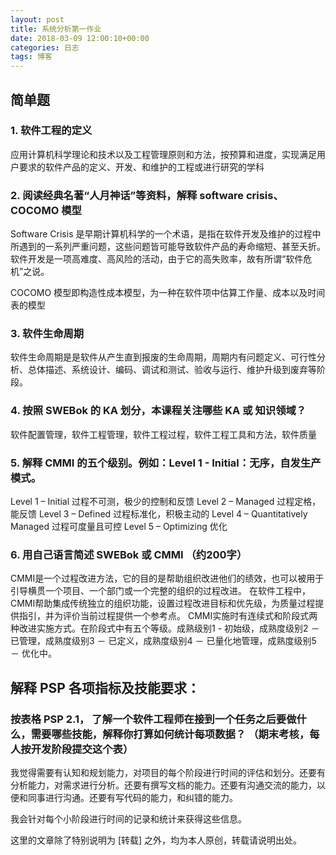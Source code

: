 ```yaml
---
layout: post
title: 系统分析第一作业
date: 2018-03-09 12:00:10+00:00
categories: 日志
tags: 博客
---
```


## 简单题

### 1. 软件工程的定义
   应用计算机科学理论和技术以及工程管理原则和方法，按预算和进度，实现满足用户要求的软件产品的定义、开发、和维护的工程或进行研究的学科

### 2. 阅读经典名著“人月神话”等资料，解释 software crisis、COCOMO 模型

   Software Crisis 是早期计算机科学的一个术语，是指在软件开发及维护的过程中所遇到的一系列严重问题，这些问题皆可能导致软件产品的寿命缩短、甚至夭折。软件开发是一项高难度、高风险的活动，由于它的高失败率，故有所谓“软件危机”之说。
    
   COCOMO 模型即构造性成本模型，为一种在软件项中估算工作量、成本以及时间表的模型

### 3. 软件生命周期

   软件生命周期是是软件从产生直到报废的生命周期，周期内有问题定义、可行性分析、总体描述、系统设计、编码、调试和测试、验收与运行、维护升级到废弃等阶段。

### 4. 按照 SWEBok 的 KA 划分，本课程关注哪些 KA 或 知识领域？
      
   软件配置管理，软件工程管理，软件工程过程，软件工程工具和方法，软件质量

### 5. 解释 CMMI 的五个级别。例如：Level 1 - Initial：无序，自发生产模式。

Level 1 – Initial 过程不可测，极少的控制和反馈 
Level 2 – Managed 过程定格，能反馈 
Level 3 – Defined 过程标准化，积极主动的 
Level 4 – Quantitatively Managed 过程可度量且可控 
Level 5 – Optimizing 优化
 
### 6. 用自己语言简述 SWEBok 或 CMMI （约200字）
   
  CMMI是一个过程改进方法，它的目的是帮助组织改进他们的绩效，也可以被用于引导横贯一个项目、一个部门或一个完整的组织的过程改进。
  在软件工程中，CMMI帮助集成传统独立的组织功能，设置过程改进目标和优先级，为质量过程提供指引，并为评价当前过程提供一个参考点。
  CMMI实施时有连续式和阶段式两种改进实施方式。在阶段式中有五个等级。成熟级别1 - 初始级，成熟度级别2 － 已管理，成熟度级别3 － 已定义，成熟度级别4 － 已量化地管理，成熟度级别5 － 优化中。

## 解释 PSP 各项指标及技能要求：

### 按表格 PSP 2.1， 了解一个软件工程师在接到一个任务之后要做什么，需要哪些技能，解释你打算如何统计每项数据？ （期末考核，每人按开发阶段提交这个表）
   我觉得需要有认知和规划能力，对项目的每个阶段进行时间的评估和划分。还要有分析能力，对需求进行分析。还要有撰写文档的能力。还要有沟通交流的能力，以便和同事进行沟通。还要有写代码的能力，和纠错的能力。 

   我会针对每个小阶段进行时间的记录和统计来获得这些信息。
   

这里的文章除了特别说明为 [转载] 之外，均为本人原创，转载请说明出处。


